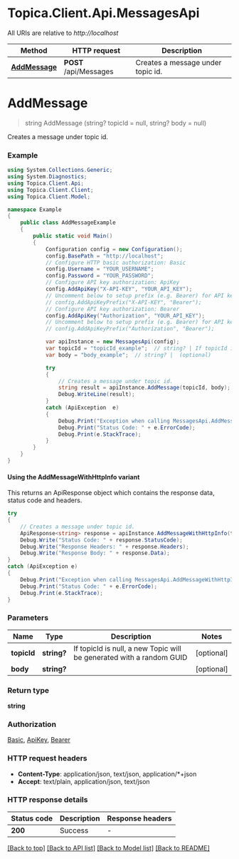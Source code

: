# Topica.Client.Api.MessagesApi

All URIs are relative to *http://localhost*

| Method | HTTP request | Description |
|--------|--------------|-------------|
| [**AddMessage**](MessagesApi.md#addmessage) | **POST** /api/Messages | Creates a message under topic id. |

<a id="addmessage"></a>
# **AddMessage**
> string AddMessage (string? topicId = null, string? body = null)

Creates a message under topic id.

### Example
```csharp
using System.Collections.Generic;
using System.Diagnostics;
using Topica.Client.Api;
using Topica.Client.Client;
using Topica.Client.Model;

namespace Example
{
    public class AddMessageExample
    {
        public static void Main()
        {
            Configuration config = new Configuration();
            config.BasePath = "http://localhost";
            // Configure HTTP basic authorization: Basic
            config.Username = "YOUR_USERNAME";
            config.Password = "YOUR_PASSWORD";
            // Configure API key authorization: ApiKey
            config.AddApiKey("X-API-KEY", "YOUR_API_KEY");
            // Uncomment below to setup prefix (e.g. Bearer) for API key, if needed
            // config.AddApiKeyPrefix("X-API-KEY", "Bearer");
            // Configure API key authorization: Bearer
            config.AddApiKey("Authorization", "YOUR_API_KEY");
            // Uncomment below to setup prefix (e.g. Bearer) for API key, if needed
            // config.AddApiKeyPrefix("Authorization", "Bearer");

            var apiInstance = new MessagesApi(config);
            var topicId = "topicId_example";  // string? | If topicId is null, a new Topic will be generated with a random GUID (optional) 
            var body = "body_example";  // string? |  (optional) 

            try
            {
                // Creates a message under topic id.
                string result = apiInstance.AddMessage(topicId, body);
                Debug.WriteLine(result);
            }
            catch (ApiException  e)
            {
                Debug.Print("Exception when calling MessagesApi.AddMessage: " + e.Message);
                Debug.Print("Status Code: " + e.ErrorCode);
                Debug.Print(e.StackTrace);
            }
        }
    }
}
```

#### Using the AddMessageWithHttpInfo variant
This returns an ApiResponse object which contains the response data, status code and headers.

```csharp
try
{
    // Creates a message under topic id.
    ApiResponse<string> response = apiInstance.AddMessageWithHttpInfo(topicId, body);
    Debug.Write("Status Code: " + response.StatusCode);
    Debug.Write("Response Headers: " + response.Headers);
    Debug.Write("Response Body: " + response.Data);
}
catch (ApiException e)
{
    Debug.Print("Exception when calling MessagesApi.AddMessageWithHttpInfo: " + e.Message);
    Debug.Print("Status Code: " + e.ErrorCode);
    Debug.Print(e.StackTrace);
}
```

### Parameters

| Name | Type | Description | Notes |
|------|------|-------------|-------|
| **topicId** | **string?** | If topicId is null, a new Topic will be generated with a random GUID | [optional]  |
| **body** | **string?** |  | [optional]  |

### Return type

**string**

### Authorization

[Basic](../README.md#Basic), [ApiKey](../README.md#ApiKey), [Bearer](../README.md#Bearer)

### HTTP request headers

 - **Content-Type**: application/json, text/json, application/*+json
 - **Accept**: text/plain, application/json, text/json


### HTTP response details
| Status code | Description | Response headers |
|-------------|-------------|------------------|
| **200** | Success |  -  |

[[Back to top]](#) [[Back to API list]](../README.md#documentation-for-api-endpoints) [[Back to Model list]](../README.md#documentation-for-models) [[Back to README]](../README.md)

